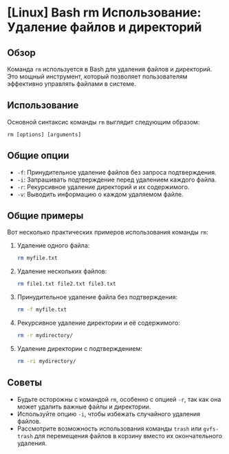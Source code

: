 # [Linux] Bash rm Использование: Удаление файлов и директорий

## Обзор
Команда `rm` используется в Bash для удаления файлов и директорий. Это мощный инструмент, который позволяет пользователям эффективно управлять файлами в системе.

## Использование
Основной синтаксис команды `rm` выглядит следующим образом:

```
rm [options] [arguments]
```

## Общие опции
- `-f`: Принудительное удаление файлов без запроса подтверждения.
- `-i`: Запрашивать подтверждение перед удалением каждого файла.
- `-r`: Рекурсивное удаление директорий и их содержимого.
- `-v`: Выводить информацию о каждом удаляемом файле.

## Общие примеры
Вот несколько практических примеров использования команды `rm`:

1. Удаление одного файла:
   ```bash
   rm myfile.txt
   ```

2. Удаление нескольких файлов:
   ```bash
   rm file1.txt file2.txt file3.txt
   ```

3. Принудительное удаление файла без подтверждения:
   ```bash
   rm -f myfile.txt
   ```

4. Рекурсивное удаление директории и её содержимого:
   ```bash
   rm -r mydirectory/
   ```

5. Удаление директории с подтверждением:
   ```bash
   rm -ri mydirectory/
   ```

## Советы
- Будьте осторожны с командой `rm`, особенно с опцией `-r`, так как она может удалить важные файлы и директории.
- Используйте опцию `-i`, чтобы избежать случайного удаления файлов.
- Рассмотрите возможность использования команды `trash` или `gvfs-trash` для перемещения файлов в корзину вместо их окончательного удаления.